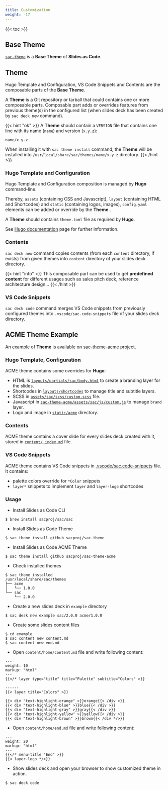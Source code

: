 ```yaml
---
title: Customization
weight: -17
---
```


{{< toc >}}

## Base Theme
[`sac-theme`](https://github.com/sacproj/sac-theme) is a **Base Theme** of **Slides as Code**.

## Theme
Hugo Template and Configuration, VS Code Snippets and Contents are the composable parts of the **Base Theme**.

A **Theme** is a Git repository or tarball that could contains one or more composable parts. Composable part adds or overrides features from previous theme(s) in the configured list (when slides deck has been created by `sac deck new` command).

{{< hint "ok" >}}
A **Theme** should contain a `VERSION` file that contains one line with its name (`name`) and version (`x.y.z`):
``` text
name/x.y.z
```
When installing it with `sac theme install` command, the **Theme** will be installed into `/usr/local/share/sac/themes/name/x.y.z` directory.
{{< /hint >}}


### Hugo Template and Configuration
Hugo Template and Configuration composition is managed by **Hugo** command-line.

Thereby, `assets` (containing CSS and Javascript), `layout` (containing HTML and Shortcodes) and `static` (containing logos, images), `config.yaml` elements can be added or override by the **Theme** .

A **Theme** should contains `theme.toml` file as required by **Hugo**.

See [Hugo documentation](https://gohugo.io/documentation/) page for further information.

### Contents
`sac deck new` command copies contents (from each `content` directory, if exists) from given themes into `content` directory of your slides deck directory.

{{< hint "info" >}}
This composable part can be used to get **predefined content** for different usages such as sales pitch deck, reference architecture design...
{{< /hint >}}

### VS Code Snippets
`sac deck code` command merges VS Code snippets from previously configured themes into `.vscode/sac.code-snippets` file of your slides deck directory.

## ACME Theme Example
An example of **Theme** is available on [sac-theme-acme](https://github.com/sacproj/sac-theme-acme) project.

### Hugo Template, Configuration
ACME theme contains some overrides for **Hugo**:
- HTML is [`layouts/partials/sac/body.html`](https://github.com/sacproj/sac-theme-acme/blob/main/layouts/partials/sac/body.html) to create a branding layer for the slides.
- Shortcodes in [`layouts/shortcodes`](https://github.com/sacproj/sac-theme-acme/tree/main/layouts/shortcodes) to manage title and subtitle layers.
- SCSS in [`assets/sac/scss/custom.scss`](https://github.com/sacproj/sac-theme-acme/blob/main/assets/sac/scss/custom.scss) file.
- Javascript in [`sac-theme-acme/assets/sac/js/custom.js`](https://github.com/sacproj/sac-theme-acme/blob/main/assets/sac/js/custom.js) to manage `brand` layer.
- Logo and image in [`static/acme`](https://github.com/sacproj/sac-theme-acme/tree/main/static/acme) directory.

### Contents
ACME theme contains a cover slide for every slides deck created with it, stored in [`content/_index.md`](https://github.com/sacproj/sac-theme-acme/blob/main/content/_index.md) file.


### VS Code Snippets
ACME theme contains VS Code snippets in [.vscode/sac.code-snippets](https://github.com/sacproj/sac-theme-acme/blob/main/.vscode/sac.code-snippets) file. It contains:
- palette colors override for `*Color` snippets
- `layer*` snippets to implement `layer` and `layer-logo` shortcodes

### Usage
- Install Slides as Code CLI
``` shell
$ brew install sacproj/sac/sac
```
- Install Slides as Code Theme
``` shell
$ sac theme install github sacproj/sac-theme
```
- Install Slides as Code ACME Theme
``` shell
$ sac theme install github sacproj/sac-theme-acme
```
- Check installed themes
``` shell
$ sac theme installed
/usr/local/share/sac/themes
├── acme
│   └── 1.0.0
└── sac
    └── 2.0.0
```
- Create a new slides deck in `example` directory
``` shell
$ sac desk new example sac/2.0.0 acme/1.0.0
```
- Create some slides content files
``` shell
$ cd example
$ sac content new content.md
$ sac content new end.md
```
- Open `content/home/content.md` file and write following content:
``` text
---
weight: 10
markup: "html"
---
{{</* layer type="title" title="Palette" subtitle="Colors" >}}

------
{{< layer title="Colors" >}}

{{< div "text-highlight-orange" >}}orange{{< /div >}}
{{< div "text-highlight-blue" >}}blue{{< /div >}}
{{< div "text-highlight-gray" >}}gray{{< /div >}}
{{< div "text-highlight-yellow" >}}yellow{{< /div >}}
{{< div "text-highlight-brown" >}}brown{{< /div */>}}
```
- Open `content/home/end.md` file and write following content:
``` text
---
weight: 20
markup: "html"
---
{{</* menu-title "End" >}}
{{< layer-logo */>}}
```
- Show slides deck and open your browser to show customized theme in action.
``` shell
$ sac deck code
```

